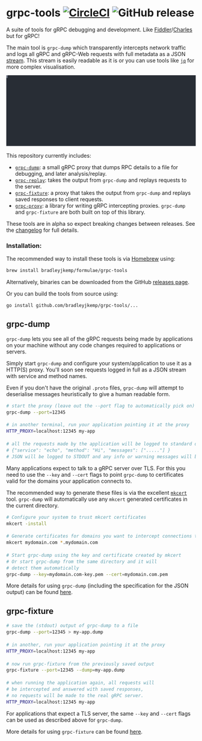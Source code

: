 # grpc-tools [![CircleCI](https://circleci.com/gh/bradleyjkemp/grpc-tools/tree/master.svg?style=svg)](https://circleci.com/gh/bradleyjkemp/grpc-tools/tree/master) ![GitHub release](https://img.shields.io/github/release/bradleyjkemp/grpc-tools.svg)

A suite of tools for gRPC debugging and development. Like [Fiddler](https://www.telerik.com/fiddler)/[Charles](https://www.charlesproxy.com/) but for gRPC!

The main tool is `grpc-dump` which transparently intercepts network traffic and logs all gRPC and gRPC-Web requests with full metadata as a JSON [stream](grpc-dump/README.md#JSON-stream-output). This stream is easily readable as it is or you can use tools like [`jq`](https://stedolan.github.io/jq/) for more complex visualisation.

![demo](demo.svg "Simple grpc-dump demo")

This repository currently includes:
* [`grpc-dump`](#grpc-dump): a small gRPC proxy that dumps RPC details to a file for debugging, and later analysis/replay.
* [`grpc-replay`](grpc-replay): takes the output from `grpc-dump` and replays requests to the server.
* [`grpc-fixture`](#grpc-fixture): a proxy that takes the output from `grpc-dump` and replays saved responses to client requests.
* [`grpc-proxy`](grpc-proxy): a library for writing gRPC intercepting proxies. `grpc-dump` and `grpc-fixture` are both built on top of this library.

These tools are in alpha so expect breaking changes between releases. See the [changelog](CHANGELOG.md) for full details.

### Installation:
The recommended way to install these tools is via [Homebrew](https://brew.sh/) using:
```bash
brew install bradleyjkemp/formulae/grpc-tools
```

Alternatively, binaries can be downloaded from the GitHub [releases page](https://github.com/bradleyjkemp/grpc-tools/releases/latest).

Or you can build the tools from source using:
```bash
go install github.com/bradleyjkemp/grpc-tools/...
```

## grpc-dump

`grpc-dump` lets you see all of the gRPC requests being made by applications on your machine without any code changes required to applications or servers.

Simply start `grpc-dump` and configure your system/application to use it as a HTTP(S) proxy. You'll soon see requests logged in full as a JSON stream with service and method names.

Even if you don't have the original `.proto` files, `grpc-dump` will attempt to deserialise messages heuristically to give a human readable form.
```bash
# start the proxy (leave out the --port flag to automatically pick on)
grpc-dump --port=12345

# in another terminal, run your application pointing it at the proxy
HTTP_PROXY=localhost:12345 my-app

# all the requests made by the application will be logged to standard output in the grpc-dump window e.g.
# {"service": "echo", "method": "Hi", "messages": ["....."] }
# JSON will be logged to STDOUT and any info or warning messages will be logged to STDERR
```

Many applications expect to talk to a gRPC server over TLS. For this you need to use the `--key` and `--cert` flags to point `grpc-dump` to certificates valid for the domains your application connects to.

The recommended way to generate these files is via the excellent [`mkcert`](https://github.com/FiloSottile/mkcert) tool. `grpc-dump` will automatically use any `mkcert` generated certificates in the current directory.
```bash
# Configure your system to trust mkcert certificates
mkcert -install

# Generate certificates for domains you want to intercept connections to
mkcert mydomain.com *.mydomain.com

# Start grpc-dump using the key and certificate created by mkcert
# Or start grpc-dump from the same directory and it will
# detect them automatically
grpc-dump --key=mydomain.com-key.pem --cert=mydomain.com.pem
```

More details for using `grpc-dump` (including the specification for the JSON output) can be found [here](grpc-dump/README.md).

## grpc-fixture

```bash
# save the (stdout) output of grpc-dump to a file
grpc-dump --port=12345 > my-app.dump

# in another, run your application pointing it at the proxy
HTTP_PROXY=localhost:12345 my-app

# now run grpc-fixture from the previously saved output
grpc-fixture --port=12345 --dump=my-app.dump

# when running the application again, all requests will
# be intercepted and answered with saved responses,
# no requests will be made to the real gRPC server.
HTTP_PROXY=localhost:12345 my-app
```

For applications that expect a TLS server, the same `--key` and `--cert` flags can be used as described above for `grpc-dump`.

More details for using `grpc-fixture` can be found [here](grpc-fixture/README.md).
